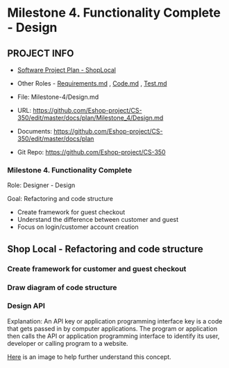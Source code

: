 # Milestone 4. Functionality Complete - Design

## PROJECT INFO

* [Software Project Plan - ShopLocal](../Index.md)

* Other Roles - [Requirements.md](Requirements.md)
, [Code.md](Code.md)
, [Test.md](Test.md)

* File: Milestone-4/Design.md

* URL: https://github.com/Eshop-project/CS-350/edit/master/docs/plan/Milestone_4/Design.md

* Documents: https://github.com/Eshop-project/CS-350/edit/master/docs/plan

* Git Repo: https://github.com/Eshop-project/CS-350

### Milestone 4. Functionality Complete



Role: Designer - Design

Goal: Refactoring and code structure

* Create framework for guest checkout
* Understand the difference between customer and guest
* Focus on login/customer account creation

## Shop Local - Refactoring and code structure
### Create framework for customer and guest checkout


### Draw diagram of code structure


### Design API 
Explanation: An API key or application programming interface key is a code that gets passed in by computer applications. The program or application then calls the API or application programming interface to identify its user, developer or calling program to a website. 

[Here](https://github.com/Eshop-project/CS-350/blob/master/docs/plan/Milestone_4/api_keys_overview.png) is an image to help further understand this concept.